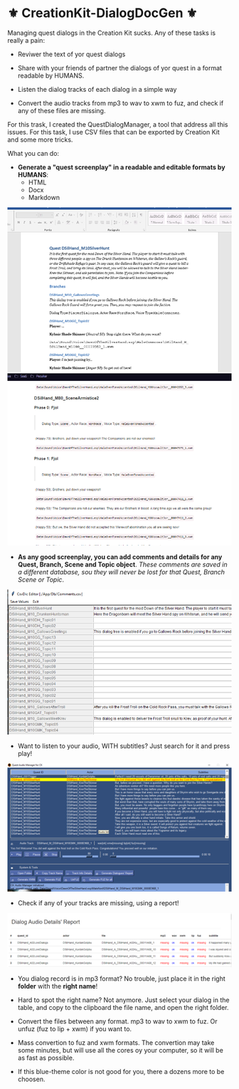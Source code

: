 # :fleur_de_lis: CreationKit-DialogDocGen :fleur_de_lis:

Managing quest dialogs in the Creation Kit sucks. Any of these tasks is really a pain:

* Reviwer the text of yor quest dialogs

* Share with your friends of partner the dialogs of yor quest in a format readable by HUMANS.

* Listen the dialog tracks of each dialog in a simple way

* Convert the audio tracks from mp3 to wav to xwm to fuz, and check if any of these files are missing.

For this trask, I created the QuestDialogManager, a tool that address all this issues. For this task, I use CSV files that can be exported by Creation Kit and some more tricks.

What you can do:

* **Generate a "quest screenplay" in a readable and editable formats by HUMANS**:
    * HTML
    * Docx
    * Markdown

![Yes, easy to review and edit](./Doc/Img/docx.png)
![This is auto-generated](./Doc/Img/html.png)


* **As any good screenplay, you can add comments and details for any Quest, Branch, Scene and Topic object**. _These comments are saved in a different database, sou they will never be lost for that Quest, Branch Scene or Topic_.

![Create and save comments to be used again later](./Doc/Img/comments.png)

* Want to listen to your audio, WITH subtitles? Just search for it and press play!

![Select your dialog and play](./Doc/Img/track-subtitle.png)

* Check if any of your tracks are missing, using a report!

![Track Report](./Doc/Img/report.png)

* You dialog record is in mp3 format? No trouble, just place it in the right **folder** with the **right name**!


* Hard to spot the right name? Not anymore. Just select your dialog in the table, and copy to the clipboard the file name, and open the right folder.

* Convert the files between any format. mp3 to wav to xwm to fuz. Or unfuz (fuz to lip + xwm) if you want to.

* Mass convertion to fuz and xwm formats. The convertion may take some minutes, but will use all the cores oy your computer, so it will be as fast as possible.

* If this blue-theme color is not good for you, there a dozens more to be choosen. 





